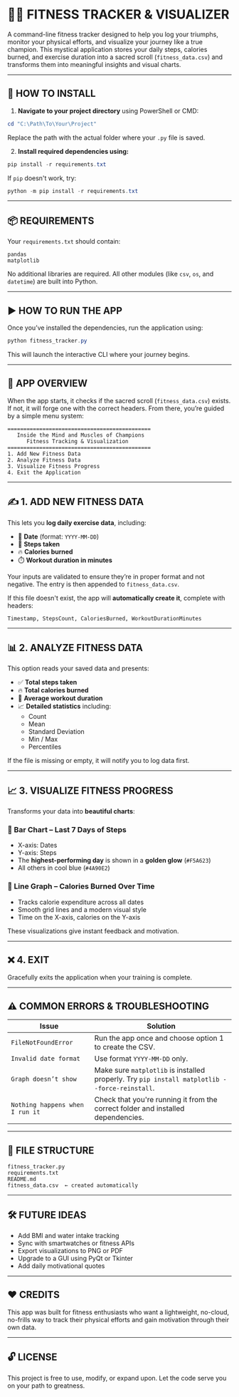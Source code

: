 # 🏋️‍♂️ FITNESS TRACKER & VISUALIZER 

A command-line fitness tracker designed to help you log your triumphs, monitor your physical efforts, and visualize your journey like a true champion. This mystical application stores your daily steps, calories burned, and exercise duration into a sacred scroll (`fitness_data.csv`) and transforms them into meaningful insights and visual charts.

---

## 📂 HOW TO INSTALL

1. **Navigate to your project directory** using PowerShell or CMD:

```powershell
cd "C:\Path\To\Your\Project"
```

Replace the path with the actual folder where your `.py` file is saved.

2. **Install required dependencies using:**

```powershell
pip install -r requirements.txt
```

If `pip` doesn't work, try:

```powershell
python -m pip install -r requirements.txt
```

---

## 📦 REQUIREMENTS

Your `requirements.txt` should contain:

```
pandas
matplotlib
```

No additional libraries are required. All other modules (like `csv`, `os`, and `datetime`) are built into Python.

---

## ▶️ HOW TO RUN THE APP

Once you’ve installed the dependencies, run the application using:

```powershell
python fitness_tracker.py
```

This will launch the interactive CLI where your journey begins.

---

## 🧠 APP OVERVIEW

When the app starts, it checks if the sacred scroll (`fitness_data.csv`) exists. If not, it will forge one with the correct headers. From there, you’re guided by a simple menu system:

```
=============================================
   Inside the Mind and Muscles of Champions  
      Fitness Tracking & Visualization       
=============================================
1. Add New Fitness Data
2. Analyze Fitness Data
3. Visualize Fitness Progress
4. Exit the Application
```

---

## ✍️ 1. ADD NEW FITNESS DATA

This lets you **log daily exercise data**, including:

- 📅 **Date** (format: `YYYY-MM-DD`)
- 👣 **Steps taken**
- 🔥 **Calories burned**
- ⏱️ **Workout duration in minutes**

Your inputs are validated to ensure they’re in proper format and not negative. The entry is then appended to `fitness_data.csv`.

If this file doesn't exist, the app will **automatically create it**, complete with headers:
```
Timestamp, StepsCount, CaloriesBurned, WorkoutDurationMinutes
```

---

## 📊 2. ANALYZE FITNESS DATA

This option reads your saved data and presents:

- ✅ **Total steps taken**
- 🔥 **Total calories burned**
- 🧮 **Average workout duration**
- 📈 **Detailed statistics** including:
  - Count
  - Mean
  - Standard Deviation
  - Min / Max
  - Percentiles

If the file is missing or empty, it will notify you to log data first.

---

## 📈 3. VISUALIZE FITNESS PROGRESS

Transforms your data into **beautiful charts**:

### 📅 Bar Chart – Last 7 Days of Steps
- X-axis: Dates
- Y-axis: Steps
- The **highest-performing day** is shown in a **golden glow** (`#F5A623`)
- All others in cool blue (`#4A90E2`)

### 🔴 Line Graph – Calories Burned Over Time
- Tracks calorie expenditure across all dates
- Smooth grid lines and a modern visual style
- Time on the X-axis, calories on the Y-axis

These visualizations give instant feedback and motivation.

---

## ❌ 4. EXIT

Gracefully exits the application when your training is complete.

---

## ⚠️ COMMON ERRORS & TROUBLESHOOTING

| Issue | Solution |
|-------|----------|
| `FileNotFoundError` | Run the app once and choose option 1 to create the CSV. |
| `Invalid date format` | Use format `YYYY-MM-DD` only. |
| `Graph doesn’t show` | Make sure `matplotlib` is installed properly. Try `pip install matplotlib --force-reinstall`. |
| `Nothing happens when I run it` | Check that you're running it from the correct folder and installed dependencies. |

---

## 🧾 FILE STRUCTURE

```
fitness_tracker.py
requirements.txt
README.md
fitness_data.csv  ← created automatically
```

---

## 🛠️ FUTURE IDEAS

- Add BMI and water intake tracking  
- Sync with smartwatches or fitness APIs  
- Export visualizations to PNG or PDF  
- Upgrade to a GUI using PyQt or Tkinter  
- Add daily motivational quotes

---

## ❤️ CREDITS

This app was built for fitness enthusiasts who want a lightweight, no-cloud, no-frills way to track their physical efforts and gain motivation through their own data.

---

## 🔓 LICENSE

This project is free to use, modify, or expand upon. Let the code serve you on your path to greatness.
